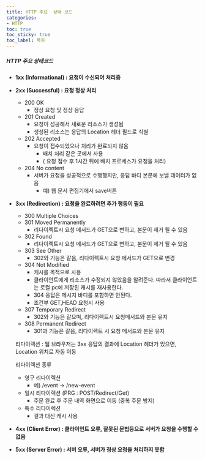 ```yaml
---
title: HTTP 주요  상태 코드
categories:
- HTTP
toc: true
toc_sticky: true
toc_label: 목차
---
```








##### HTTP 주요 상태코드

* **1xx (Informational) : 요청이 수신되어 처리중**

* **2xx (Successful) : 요청 정상 처리**

  * 200 OK 
    * 정상 요청 및 정상 응답
  * 201 Created
    * 요청이 성공해서 새로운 리소스가 생성됨
    * 생성된 리소스는 응답의 Location 헤더 필드로 식별
  * 202 Accepted
    * 요청이 접수되었으나 처리가 완료되지 않음
      * 배치 처리 같은 곳에서 사용 
      * ( 요청 접수 후 1시간 뒤에 배치 프로세스가 요청을 처리)
  * 204 No content
    * 서버가 요청을 성공적으로 수행했지만, 응답 바디 본문에 보낼 데이터가 없음
      * 예) 웹 문서 편집기에서 save버튼

* **3xx (Redirection) : 요청을 완료하려면 추가 행동이 필요**

  * 300 Multiple Choices
  * 301 Moved Permanently
    * 리다이렉트시 요청 메서드가 GET으로 변하고, 본문이 제거 될 수 있음
  * 302 Found
    * 리다이렉트시 요청 메서드가 GET으로 변하고, 본문이 제거 될 수 있음
  * 303 See Other
    * 302와 기능은 같음, 리다이렉트시 요청 메서드가 GET으로 변경
  * 304 Not Modified
    * 캐시를 목적으로 사용
    * 클라이언트에게 리소스가 수정되지 않았음을 알려준다. 따라서 클라이언트는 로컬 pc에 저장된 캐시를 재사용한다.
    * 304 응답은 메시지 바디를 포함하면 안된다.
    * 조건부 GET,HEAD 요청시 사용
  * 307 Temporary Redirect
    * 302와 기능은 같으며, 리다이렉트시 요청메서드와 본문 유지
  * 308 Permanent Redirect
    * 301과 기능은 같음, 리다이렉트 시 요청 메서드와 본문 유지

  리다이렉션 : 웹 브라우저는 3xx 응답의 결과에 Location 헤더가 있으면, Location 위치로 자동 이동

  리다이렉션 종류

  * 영구 리다이렉션
    * 예) /event -> /new-event
  * 일시 리다이렉션 (PRG : POST/Redirect/Get)
    * 주문 완료 후 주문 내역 화면으로 이동 (중복 주문 방지)
  * 특수 리다이렉션
    * 결과 대신 캐시 사용

* **4xx (Client Error) : 클라이언트 오류, 잘못된 문법등으로 서버가 요청을 수행할 수 없음**

* **5xx (Server Error) : 서버 오류, 서버가 정상 요청을 처리하지 못함**



